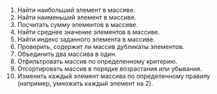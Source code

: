 1. Найти наибольший элемент в массиве.
2. Найти наименьший элемент в массиве.
3. Посчитать сумму элементов в массиве.
4. Найти среднее значение элементов в массиве.
5. Найти индекс заданного элемента в массиве.
6. Проверить, содержит ли массив дубликаты элементов.
7. Объединить два массива в один.
8. Отфильтровать массив по определенному критерию.
9. Отсортировать массив в порядке возрастания или убывания.
10. Изменить каждый элемент массива по определенному правилу (например, умножить каждый элемент на 2).